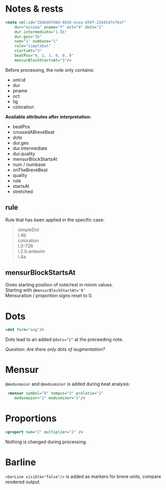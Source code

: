 # Notes & rests

```xml
<note xml:id="ID4bd4fd8d-8836-4cea-859f-2264547ef6af"
    dur="minima" pname="f" oct="4" dots="1" 
    dur.intermediate="1.5b" 
    dur.ges="3b"
    num="1" numbase="1" 
    rule="simpleDot" 
    startsAt="3"
    beatPos="0, 1, 1, 0, 0, 0" 
    mensurBlockStartsAt="3"/>
```

Before processing, the note only contains:
* xml:id 
* dur 
* pname 
* oct
* lig
* coloration

**Available attributes after interpretation:**
* beatPos
* crossedABreveBeat
* dots
* dur.ges
* dur.intermediate
* dur.quality
* mensurBlockStartsAt
* num / numbase
* onTheBreveBeat
* quality
* rule
* startsAt
* stretched


## rule

Rule that has been applied in the specific case: 
> simpleDot   
> I.4b   
> coloration   
> I.3-726  
> I.2.b.antesim  
> I.4a  

## mensurBlockStartsAt

Gives starting position of note/rest in minim values.  
Starting with `@mensurBlockStartAt='0'`  
Mensuration / proportion signs reset to 0.

# Dots

```xml
<dot form="aug"/>
```

Dots lead to an added `@dots="1"` at the preceeding note.

_Question: Are there only dots of augmentation?_

# Mensur

`@modusmaior` and `@modusminor` is added during beat analysis:
```xml
 <mensur symbol="O" tempus="3" prolatio="2" 
    modusmaior="2" modusminor="2"/>
```

# Proportions

```xml
<proport num="2" multiplier="2" />
```

Nothing is changed during processing.

# Barline

`<barLine visible="false"/>` is added as markers for breve units, compare rendered output.